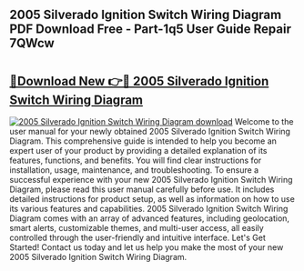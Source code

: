 ## 2005 Silverado Ignition Switch Wiring Diagram PDF Download Free - Part-1q5 User Guide Repair 7QWcw

# <h2><a href="http://dfkyqh.blite.top/?on=2005+Silverado+Ignition+Switch+Wiring+Diagram">🔗Download New 👉🔴 2005 Silverado Ignition Switch Wiring Diagram</a></h2>

[![2005 Silverado Ignition Switch Wiring Diagram download](https://i.imgur.com/lujVjoI.png)](http://dfkyqh.blite.top/?on=2005+Silverado+Ignition+Switch+Wiring+Diagram)
Welcome to the user manual for your newly obtained 2005 Silverado Ignition Switch Wiring Diagram. This comprehensive guide is intended to help you become an expert user of your product by providing a detailed explanation of its features, functions, and benefits. You will find clear instructions for installation, usage, maintenance, and troubleshooting. To ensure a successful experience with your new 2005 Silverado Ignition Switch Wiring Diagram, please read this user manual carefully before use. It includes detailed instructions for product setup, as well as information on how to use its various features and capabilities. 2005 Silverado Ignition Switch Wiring Diagram comes with an array of advanced features, including geolocation, smart alerts, customizable themes, and multi-user access, all easily controlled through the user-friendly and intuitive interface. Let's Get Started! Contact us today and let us help you make the most of your new 2005 Silverado Ignition Switch Wiring Diagram.
